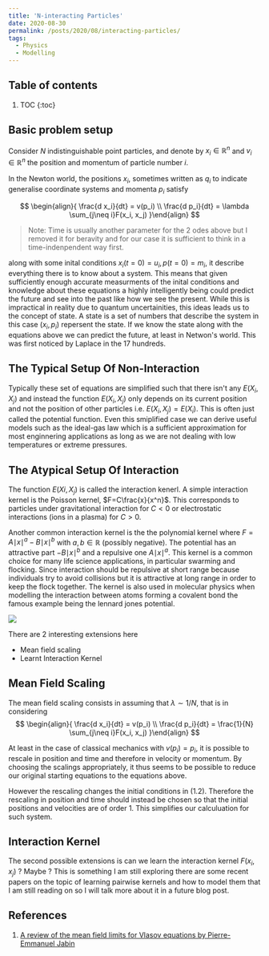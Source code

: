 ```yaml
---
title: 'N-interacting Particles'
date: 2020-08-30
permalink: /posts/2020/08/interacting-particles/
tags:
  - Physics
  - Modelling
---
```


## Table of contents

1. TOC
{:toc}

## Basic problem setup

Consider $N$ indistinguishable point particles, and denote by $x_i \in \mathbb{R}^n$ and $v_i ∈ \mathbb{R}^n$ the position and momentum of particle number $i$.

In the Newton world, the positions $x_i$, sometimes written as  $q_i$ to indicate generalise coordinate systems and momenta $p_i$ satisfy 

$$
\begin{align}{
    \frac{d x_i}{dt} = v(p_i) \\ 
    \frac{d p_i}{dt} = \lambda \sum_{j\neq i}F(x_i, x_j)
}\end{align}
$$
> Note: Time is usually another parameter for the 2 odes above but I removed it for beravity and for our case it is sufficient to think in a time-indenpendent way first. 


along with some inital conditions $x_i(t=0) = u_i, p(t=0) = m_i$, it describe everything there is to know about a system. This means that given sufficiently enough accurate measurments of the inital conditions and knowledge about these equations a highly intelligently being could predict the future and see into the past like how we see the present. While this is impractical in reality due to quantum uncertainities, this ideas leads us to the concept of state. A state is a set of numbers that describe the system in this case $(x_i, p_i)$ repersent the state. If we know the state along with the equations above we can predict the future, at least in Netwon's world. This was first noticed by Laplace in the 17 hundreds. 

## The Typical Setup Of Non-Interaction

Typically these set of equations are simplified such that there isn't any $E(X_i, X_j)$ and instead the function $E(X_i, X_j)$ only depends on its current position and not the position of other particles i.e. $E(X_i, X_j) = E(X_i)$. This is often just called the potential function. Even this smiplified case we can derive useful models such as the ideal-gas law which is a sufficient approximation for most enginnering applications as long as we are not dealing with low temperatures or extreme pressures. 

## The Atypical Setup Of Interaction

The function $E(Xi, X_j)$ is called the interaction kenerl. A simple interaction kernel is the Poisson kernel, $F=C\frac{x}{x^n}$. This corresponds to particles under gravitational interaction for $C < 0$ or electrostatic interactions (ions in a plasma) for $C > 0$.

Another common interaction kernel is the the polynomial kernel where $F = A{\mid x \mid}^a − B{\mid x\mid}^b$  with $a, b \in \mathbb{R}$ (possibly negative). The potential has an attractive part $− B{\mid x\mid}^b$ and a repulsive one $A{\mid x \mid}^a$. This kernel is a common choice for many life science applications, in particular swarming and flocking. Since interaction should be repulsive at short range because individuals try to avoid collisions but it is attractive at long range in order to keep the flock together. The kernel is also used in molecular physics when modelling the interaction between atoms forming a covalent bond the famous example being the lennard jones potential.

![](https://i.imgur.com/9PsxQzb.png)

There are 2 interesting extensions here 

- Mean field scaling
- Learnt Interaction Kernel

## Mean Field Scaling

The mean field scaling consists in assuming that $λ ∼ 1/N$, that is in considering
$$
\begin{align}{
    \frac{d x_i}{dt} = v(p_i) \\ 
    \frac{d p_i}{dt} = \frac{1}{N} \sum_{j\neq i}F(x_i, x_j)
}\end{align}
$$

At least in the case of classical mechanics with $v(p_i) = p_i$, it is possible to rescale in position and time and therefore in velocity or momentum. By choosing the scalings appropriately, it thus seems to be possible to reduce our original starting equations to the equations above. 

However the rescaling changes the initial conditions in (1.2). Therefore the rescaling in position and time should instead be chosen so that the initial positions and velocities are of order 1. This simplifies our calculuation for such system. 

## Interaction Kernel

The second possible extensions is can we learn the interaction kernel $F(x_i, x_j)$ ? Maybe ? This is something I am still exploring there are some recent papers on the topic of learning pairwise kernels and how to model them that I am still reading on so I will talk more about it in a future blog post. 

## References 

1. [A review of the mean field limits for Vlasov
equations by Pierre-Emmanuel Jabin](https://home.cscamm.umd.edu/~jabin/review_MF.pdf)
